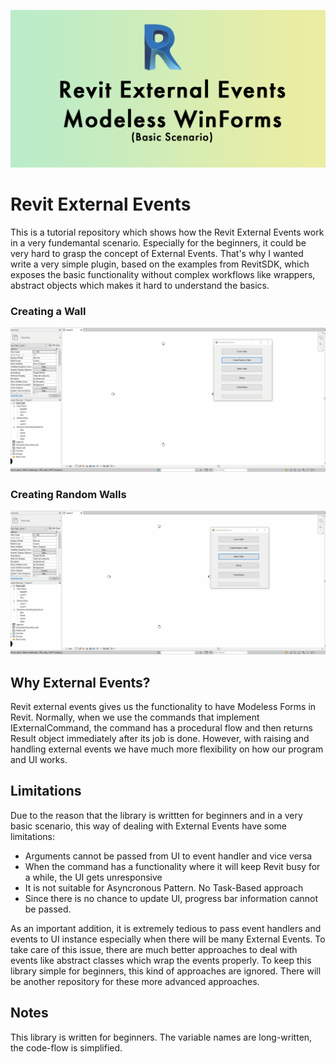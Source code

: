 ![alt text](https://github.com/varolomer/RevitExternalEvents/blob/master/RevitModelessWinForm/Assets/Github/Banner.png)

# Revit External Events
This is a tutorial repository which shows how the Revit External Events work in a very fundemantal scenario. Especially for the beginners, it could be very hard to grasp the concept of External Events. That's why I wanted write a very simple plugin, based on the examples from RevitSDK, which exposes the basic functionality without complex workflows like wrappers, abstract objects which makes it hard to understand the basics.

### Creating a Wall
![alt text](https://github.com/varolomer/RevitExternalEvents/blob/master/RevitModelessWinForm/Assets/Github/CreateRandomWall.gif)

### Creating Random Walls
![alt text](https://github.com/varolomer/RevitExternalEvents/blob/master/RevitModelessWinForm/Assets/Github/BatchWalls.gif)

## Why External Events?
Revit external events gives us the functionality to have Modeless Forms in Revit. Normally, when we use the commands that implement IExternalCommand, the command has a procedural flow and then returns Result object immediately after its job is done. However, with raising and handling external events we have much more flexibility on how our program and UI works.

## Limitations
Due to the reason that the library is writtten for beginners and in a very basic scenario, this way of dealing with External Events have some limitations:

- Arguments cannot be passed from UI to event handler and vice versa
- When the command has a functionality where it will keep Revit busy for a while, the UI gets unresponsive
- It is not suitable for Asyncronous Pattern. No Task-Based approach
- Since there is no chance to update UI, progress bar information cannot be passed.

As an important addition, it is extremely tedious to pass event handlers and events to UI instance especially when there will be many External Events. To take care of this issue, there are much better approaches to deal with events like abstract classes which wrap the events properly. To keep this library simple for beginners, this kind of approaches are ignored. There will be another repository for these more advanced approaches.


## Notes
This library is written for beginners. The variable names are long-written, the code-flow is simplified.
